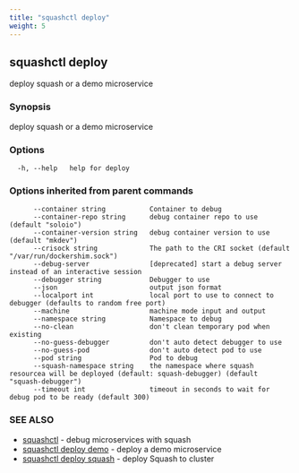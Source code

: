 ```yaml
---
title: "squashctl deploy"
weight: 5
---
```

## squashctl deploy

deploy squash or a demo microservice

### Synopsis

deploy squash or a demo microservice

### Options

```
  -h, --help   help for deploy
```

### Options inherited from parent commands

```
      --container string           Container to debug
      --container-repo string      debug container repo to use (default "soloio")
      --container-version string   debug container version to use (default "mkdev")
      --crisock string             The path to the CRI socket (default "/var/run/dockershim.sock")
      --debug-server               [deprecated] start a debug server instead of an interactive session
      --debugger string            Debugger to use
      --json                       output json format
      --localport int              local port to use to connect to debugger (defaults to random free port)
      --machine                    machine mode input and output
      --namespace string           Namespace to debug
      --no-clean                   don't clean temporary pod when existing
      --no-guess-debugger          don't auto detect debugger to use
      --no-guess-pod               don't auto detect pod to use
      --pod string                 Pod to debug
      --squash-namespace string    the namespace where squash resourcea will be deployed (default: squash-debugger) (default "squash-debugger")
      --timeout int                timeout in seconds to wait for debug pod to be ready (default 300)
```

### SEE ALSO

* [squashctl](../squashctl)	 - debug microservices with squash
* [squashctl deploy demo](../squashctl_deploy_demo)	 - deploy a demo microservice
* [squashctl deploy squash](../squashctl_deploy_squash)	 - deploy Squash to cluster

